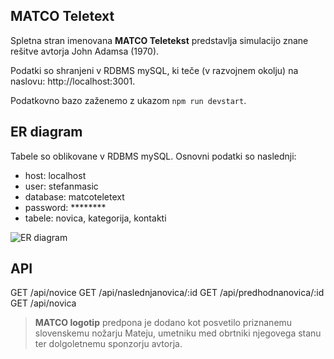 ## MATCO Teletext
Spletna stran imenovana **MATCO Teletekst** predstavlja simulacijo znane rešitve avtorja John Adamsa (1970).

Podatki so shranjeni v RDBMS mySQL, ki teče (v razvojnem okolju) na naslovu: http://localhost:3001.

Podatkovno bazo zaženemo z ukazom `npm run devstart`.

## ER diagram
Tabele so oblikovane v RDBMS mySQL. Osnovni podatki so naslednji:
- host: localhost
- user: stefanmasic
- database: matcoteletext
- password: ********
- tabele: novica, kategorija, kontakti

![ER diagram](https://user-images.githubusercontent.com/101993285/229517590-6c8db453-a990-45d7-bee3-abcb6e058eea.png)
<br>

## API
GET /api/novice
GET /api/naslednjanovica/:id
GET /api/predhodnanovica/:id
GET /api/novica




>**MATCO logotip** predpona je dodano kot posvetilo priznanemu slovenskemu nožarju Mateju, umetniku med obrtniki njegovega stanu ter dolgoletnemu sponzorju avtorja.
